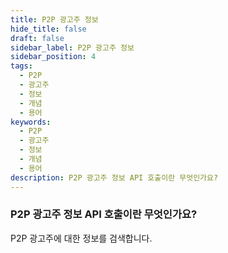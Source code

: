 ```yaml
---
title: P2P 광고주 정보
hide_title: false
draft: false
sidebar_label: P2P 광고주 정보
sidebar_position: 4
tags:
  - P2P
  - 광고주
  - 정보
  - 개념
  - 용어
keywords:
  - P2P
  - 광고주
  - 정보
  - 개념
  - 용어
description: P2P 광고주 정보 API 호출이란 무엇인가요?
---
```


### P2P 광고주 정보 API 호출이란 무엇인가요?

P2P 광고주에 대한 정보를 검색합니다.
